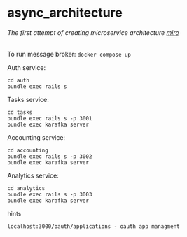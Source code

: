 # async_architecture

###### The first attempt of creating microservice architecture [miro](https://miro.com/app/board/o9J_lpLcmJM=/)


To run message broker: `docker compose up`

Auth service:
```
cd auth
bundle exec rails s
```

Tasks service:
```
cd tasks
bundle exec rails s -p 3001
bundle exec karafka server
```

Accounting service:
```
cd accounting
bundle exec rails s -p 3002
bundle exec karafka server
```

Analytics service:
```
cd analytics
bundle exec rails s -p 3003
bundle exec karafka server
```

hints
```
localhost:3000/oauth/applications - oauth app managment
